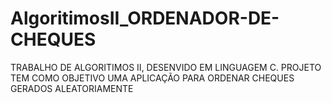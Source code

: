 # AlgoritimosII_ORDENADOR-DE-CHEQUES

TRABALHO DE ALGORITIMOS II, DESENVIDO EM LINGUAGEM C.
PROJETO TEM COMO OBJETIVO UMA APLICAÇÃO PARA ORDENAR CHEQUES GERADOS ALEATORIAMENTE
